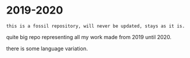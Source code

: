 # 2019-2020
`this is a fossil repository, will never be updated, stays as it is.`

quite big repo representing all my work made from 2019 until 2020.

there is some language variation.
